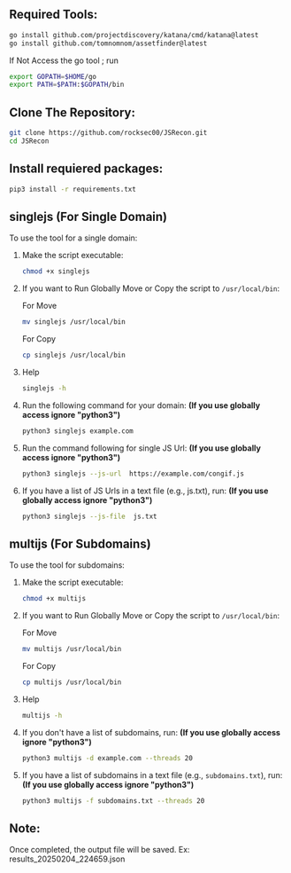 ## Required Tools:

   ```bash
 go install github.com/projectdiscovery/katana/cmd/katana@latest
 go install github.com/tomnomnom/assetfinder@latest
   ```
If Not Access the go tool ; run
  ```bash
export GOPATH=$HOME/go
export PATH=$PATH:$GOPATH/bin
   ```

## Clone The Repository:

   ```bash
  git clone https://github.com/rocksec00/JSRecon.git
  cd JSRecon
   ```
## Install requiered packages:

   ```bash
   pip3 install -r requirements.txt
   ```

## singlejs (For Single Domain)

To use the tool for a single domain:

1. Make the script executable:
   ```bash
   chmod +x singlejs
   ```
   
2. If you want to Run Globally Move or Copy the script to `/usr/local/bin`:
   
   For Move
   
   ```bash
   mv singlejs /usr/local/bin
   ```
   For Copy
   
      ```bash
   cp singlejs /usr/local/bin
   ```
   
3. Help
   ```bash
   singlejs -h

4. Run the following command for your domain: **(If you use globally access ignore "python3")**
   ```bash
   python3 singlejs example.com
   ```
5. Run the command following for single JS Url: **(If you use globally access ignore "python3")**
   ```bash
   python3 singlejs --js-url  https://example.com/congif.js
   ```
6. If you have a list of JS Urls in a text file (e.g., js.txt), run: **(If you use globally access ignore "python3")**
   ```bash
   python3 singlejs --js-file  js.txt
   ```

## multijs (For Subdomains)

To use the tool for subdomains:

1. Make the script executable:
   ```bash
   chmod +x multijs
   ```

2. If you want to Run Globally Move or Copy the script to `/usr/local/bin`:
   
   For Move
   
   ```bash
   mv multijs /usr/local/bin
   ```
   For Copy
   
      ```bash
   cp multijs /usr/local/bin
   ```
3. Help
   
   ```bash
   multijs -h
   ```
   
4. If you don't have a list of subdomains, run: **(If you use globally access ignore "python3")**
   ```bash
   python3 multijs -d example.com --threads 20
   ```

5. If you have a list of subdomains in a text file (e.g., `subdomains.txt`), run: **(If you use globally access ignore "python3")**
   ```bash
   python3 multijs -f subdomains.txt --threads 20
   ```

## Note:
Once completed, the output file will be saved. Ex: results_20250204_224659.json
